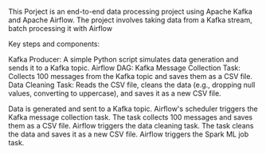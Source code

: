 This Porject is an end-to-end data processing project using Apache Kafka and Apache Airflow. The project involves taking data from a Kafka stream, batch processing it with Airflow

Key steps and components:

Kafka Producer: A simple Python script simulates data generation and sends it to a Kafka topic.
Airflow DAG:
Kafka Message Collection Task: Collects 100 messages from the Kafka topic and saves them as a CSV file.
Data Cleaning Task: Reads the CSV file, cleans the data (e.g., dropping null values, converting to uppercase), and saves it as a new CSV file.


Data is generated and sent to a Kafka topic.
Airflow's scheduler triggers the Kafka message collection task.
The task collects 100 messages and saves them as a CSV file.
Airflow triggers the data cleaning task.
The task cleans the data and saves it as a new CSV file.
Airflow triggers the Spark ML job task.
